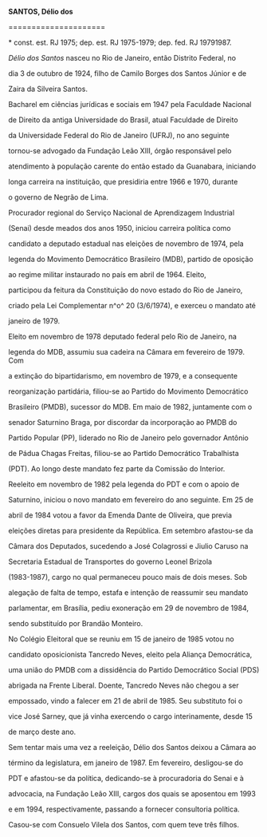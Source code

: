 **SANTOS, Délio dos**

=====================



\* const. est. RJ 1975; dep. est. RJ 1975-1979; dep. fed. RJ 19791987.



*Délio dos Santos* nasceu no Rio de Janeiro, então Distrito Federal, no

dia 3 de outubro de 1924, filho de Camilo Borges dos Santos Júnior e de

Zaira da Silveira Santos.



Bacharel em ciências jurídicas e sociais em 1947 pela Faculdade Nacional

de Direito da antiga Universidade do Brasil, atual Faculdade de Direito

da Universidade Federal do Rio de Janeiro (UFRJ), no ano seguinte

tornou-se advogado da Fundação Leão XIII, órgão responsável pelo

atendimento à população carente do então estado da Guanabara, iniciando

longa carreira na instituição, que presidiria entre 1966 e 1970, durante

o governo de Negrão de Lima.



Procurador regional do Serviço Nacional de Aprendizagem Industrial

(Senai) desde meados dos anos 1950, iniciou carreira política como

candidato a deputado estadual nas eleições de novembro de 1974, pela

legenda do Movimento Democrático Brasileiro (MDB), partido de oposição

ao regime militar instaurado no país em abril de 1964. Eleito,

participou da feitura da Constituição do novo estado do Rio de Janeiro,

criado pela Lei Complementar n^o^ 20 (3/6/1974), e exerceu o mandato até

janeiro de 1979.



Eleito em novembro de 1978 deputado federal pelo Rio de Janeiro, na

legenda do MDB, assumiu sua cadeira na Câmara em fevereiro de 1979. Com

a extinção do bipartidarismo, em novembro de 1979, e a consequente

reorganização partidária, filiou-se ao Partido do Movimento Democrático

Brasileiro (PMDB), sucessor do MDB. Em maio de 1982, juntamente com o

senador Saturnino Braga, por discordar da incorporação ao PMDB do

Partido Popular (PP), liderado no Rio de Janeiro pelo governador Antônio

de Pádua Chagas Freitas, filiou-se ao Partido Democrático Trabalhista

(PDT). Ao longo deste mandato fez parte da Comissão do Interior.



Reeleito em novembro de 1982 pela legenda do PDT e com o apoio de

Saturnino, iniciou o novo mandato em fevereiro do ano seguinte. Em 25 de

abril de 1984 votou a favor da Emenda Dante de Oliveira, que previa

eleições diretas para presidente da República. Em setembro afastou-se da

Câmara dos Deputados, sucedendo a José Colagrossi e Jiulio Caruso na

Secretaria Estadual de Transportes do governo Leonel Brizola

(1983-1987), cargo no qual permaneceu pouco mais de dois meses. Sob

alegação de falta de tempo, estafa e intenção de reassumir seu mandato

parlamentar, em Brasília, pediu exoneração em 29 de novembro de 1984,

sendo substituído por Brandão Monteiro.



No Colégio Eleitoral que se reuniu em 15 de janeiro de 1985 votou no

candidato oposicionista Tancredo Neves, eleito pela Aliança Democrática,

uma união do PMDB com a dissidência do Partido Democrático Social (PDS)

abrigada na Frente Liberal. Doente, Tancredo Neves não chegou a ser

empossado, vindo a falecer em 21 de abril de 1985. Seu substituto foi o

vice José Sarney, que já vinha exercendo o cargo interinamente, desde 15

de março deste ano.



Sem tentar mais uma vez a reeleição, Délio dos Santos deixou a Câmara ao

término da legislatura, em janeiro de 1987. Em fevereiro, desligou-se do

PDT e afastou-se da política, dedicando-se à procuradoria do Senai e à

advocacia, na Fundação Leão XIII, cargos dos quais se aposentou em 1993

e em 1994, respectivamente, passando a fornecer consultoria política.



Casou-se com Consuelo Vilela dos Santos, com quem teve três filhos.



